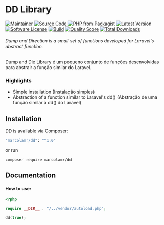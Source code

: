# DD Library

[![Maintainer](http://img.shields.io/badge/maintainer-@marcolamr-blue.svg?style=flat-square)](https://github.com/marcolamr)
[![Source Code](http://img.shields.io/badge/source-marcolamr/dd-blue.svg?style=flat-square)](https://github.com/marcolamr/dd)
[![PHP from Packagist](https://img.shields.io/packagist/php-v/marcolamr/dd.svg?style=flat-square)](https://packagist.org/packages/marcolamr/dd)
[![Latest Version](https://img.shields.io/github/release/marcolamr/dd.svg?style=flat-square)](https://github.com/marcolamr/dd/releases)
[![Software License](https://img.shields.io/badge/license-MIT-brightgreen.svg?style=flat-square)](LICENSE)
[![Build](https://img.shields.io/scrutinizer/build/g/marcolamr/dd.svg?style=flat-square)](https://scrutinizer-ci.com/g/marcolamr/dd)
[![Quality Score](https://img.shields.io/scrutinizer/g/marcolamr/dd.svg?style=flat-square)](https://scrutinizer-ci.com/g/marcolamr/dd)
[![Total Downloads](https://img.shields.io/packagist/dt/marcolamr/dd.svg?style=flat-square)](https://packagist.org/packages/marcolamr/dd)

###### Dump and Direction is a small set of functions developed for Laravel's abstract function.

Dump and Die Library é um pequeno conjunto de funções desenvolvidas para abstrair a função similar do Laravel.

### Highlights

- Simple installation (Instalação simples)
- Abstraction of a function similar to Laravel's dd() (Abstração de uma função similar à dd() do Laravel)

## Installation

DD is available via Composer:

```bash
"marcolamr/dd": "^1.0"
```

or run

```bash
composer require marcolamr/dd
```

## Documentation

#### How to use:

```php
<?php

require __DIR__ . "/../vendor/autoload.php";

dd(true);
```
